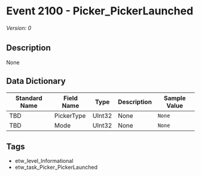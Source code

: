 # Event 2100 - Picker_PickerLaunched
###### Version: 0

## Description
None

## Data Dictionary
|Standard Name|Field Name|Type|Description|Sample Value|
|---|---|---|---|---|
|TBD|PickerType|UInt32|None|`None`|
|TBD|Mode|UInt32|None|`None`|

## Tags
* etw_level_Informational
* etw_task_Picker_PickerLaunched